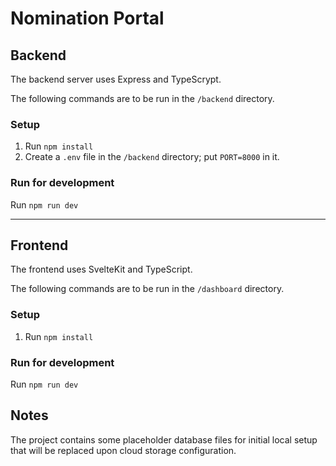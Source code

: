 # Nomination Portal

## Backend

The backend server uses Express and TypeScrypt.

The following commands are to be run in the `/backend` directory.
### Setup
1. Run `npm install`
2. Create a `.env` file in the `/backend` directory; put `PORT=8000` in it.

### Run for development
Run `npm run dev`

<hr>

## Frontend

The frontend uses SvelteKit and TypeScript.

The following commands are to be run in the `/dashboard` directory.

### Setup
1. Run `npm install`

### Run for development
Run `npm run dev`

## Notes
The project contains some placeholder database files for initial local setup that will be replaced upon cloud storage configuration.